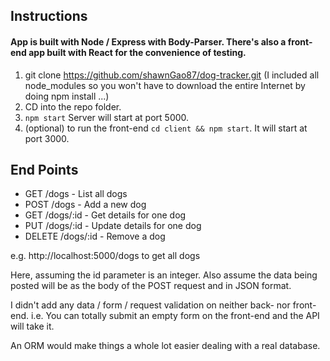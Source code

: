 ## Instructions

#### App is built with Node / Express with Body-Parser. There's also a front-end app built with React for the convenience of testing.

1. git clone https://github.com/shawnGao87/dog-tracker.git (I included all node_modules so you won't have to download the entire Internet by doing npm install ...)
2. CD into the repo folder.
3. `npm start` Server will start at port 5000.
4. (optional) to run the front-end `cd client && npm start`. It will start at port 3000.

## End Points

* GET /dogs - List all dogs
* POST /dogs - Add a new dog
* GET /dogs/:id - Get details for one dog
* PUT /dogs/:id - Update details for one dog
* DELETE /dogs/:id - Remove a dog

e.g. http://localhost:5000/dogs to get all dogs

Here, assuming the id parameter is an integer. Also assume the data being posted will be as the body of the POST request and in JSON format. 

I didn't add any data / form / request validation on neither back- nor front-end. i.e. You can totally submit an empty form on the front-end and the API will take it.

An ORM would make things a whole lot easier dealing with a real database.
